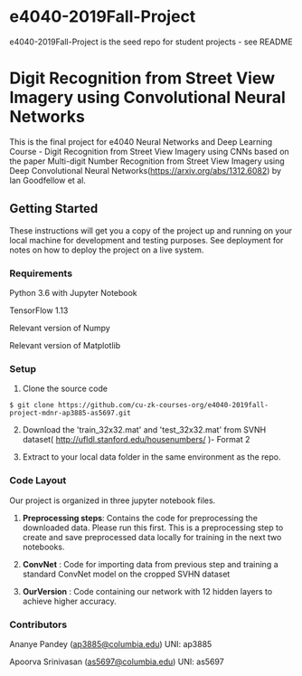 # e4040-2019Fall-Project

e4040-2019Fall-Project is the seed repo for student projects - see README



# Digit Recognition from Street View Imagery using Convolutional Neural Networks

This is the final project for e4040 Neural Networks and Deep Learning Course - Digit Recognition from Street View Imagery using CNNs based on the paper Multi-digit Number Recognition from Street View Imagery using Deep Convolutional Neural Networks(https://arxiv.org/abs/1312.6082) by Ian Goodfellow et al. 

## Getting Started

These instructions will get you a copy of the project up and running on your local machine for development and testing purposes. See deployment for notes on how to deploy the project on a live system.

### Requirements

Python 3.6 with Jupyter Notebook

TensorFlow 1.13

Relevant version of Numpy

Relevant version of Matplotlib

### Setup

1. Clone the source code


```
$ git clone https://github.com/cu-zk-courses-org/e4040-2019fall-project-mdnr-ap3885-as5697.git
```

2. Download the 'train_32x32.mat' and 'test_32x32.mat' from SVNH dataset( http://ufldl.stanford.edu/housenumbers/ )- Format 2

3. Extract to your local data folder in the same environment as the repo.

### Code Layout

Our project is organized in three jupyter notebook files.

1. __Preprocessing steps__: Contains the code for preprocessing the downloaded data. Please run this first. This is a preprocessing step to create and save preprocessed data locally for training in the next two notebooks.

2. __ConvNet__ : Code for importing data from previous step and training a standard ConvNet model on the cropped SVHN dataset

3. __OurVersion__ : Code containing our network with 12 hidden layers to achieve higher accuracy.


### Contributors

Ananye Pandey (ap3885@columbia.edu) UNI: ap3885

Apoorva Srinivasan (as5697@columbia.edu) UNI: as5697
